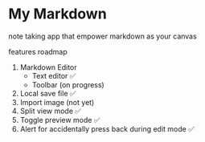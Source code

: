 # My Markdown

note taking app that empower markdown as your canvas

features roadmap

1. Markdown Editor
   - Text editor ✅
   - Toolbar (on progress)
2. Local save file ✅
3. Import image (not yet)
4. Split view mode ✅
5. Toggle preview mode ✅
6. Alert for accidentally press back during edit mode ✅
